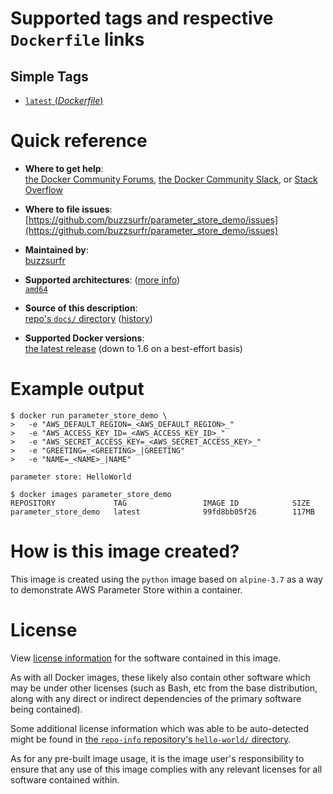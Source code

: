 # Supported tags and respective `Dockerfile` links

## Simple Tags

-	[`latest` (*Dockerfile*)](https://github.com/buzzsurfr/parameter_store_demo/blob/master/Dockerfile)

# Quick reference

-	**Where to get help**:  
	[the Docker Community Forums](https://forums.docker.com/), [the Docker Community Slack](https://blog.docker.com/2016/11/introducing-docker-community-directory-docker-community-slack/), or [Stack Overflow](https://stackoverflow.com/search?tab=newest&q=docker)

-	**Where to file issues**:  
	[https://github.com/buzzsurfr/parameter_store_demo/issues](https://github.com/buzzsurfr/parameter_store_demo/issues)

-	**Maintained by**:  
	[buzzsurfr](https://github.com/buzzsurfr)

-	**Supported architectures**: ([more info](https://github.com/docker-library/official-images#architectures-other-than-amd64))  
	[`amd64`](https://hub.docker.com/r/amd64/hello-world/)

-	**Source of this description**:  
	[repo's `docs/` directory](https://github.com/buzzsurfr/parameter_store_demo/docs) ([history](https://github.com/buzzsurfr/parameter_store_demo/commits/master))

-	**Supported Docker versions**:  
	[the latest release](https://github.com/docker/docker-ce/releases/latest) (down to 1.6 on a best-effort basis)

# Example output

```console
$ docker run parameter_store_demo \
>   -e "AWS_DEFAULT_REGION=_<AWS_DEFAULT_REGION>_"
>   -e "AWS_ACCESS_KEY_ID=_<AWS_ACCESS_KEY_ID>_"
>   -e "AWS_SECRET_ACCESS_KEY=_<AWS_SECRET_ACCESS_KEY>_"
>   -e "GREETING=_<GREETING>_|GREETING"
>   -e "NAME=_<NAME>_|NAME"

parameter store: HelloWorld

$ docker images parameter_store_demo
REPOSITORY             TAG                 IMAGE ID            SIZE
parameter_store_demo   latest              99fd8bb05f26        117MB
```

# How is this image created?

This image is created using the `python` image based on `alpine-3.7` as a way to demonstrate AWS Parameter Store within a container.

# License

View [license information](https://github.com/buzzsurfr/parameter_store_demo/blob/master/LICENSE) for the software contained in this image.

As with all Docker images, these likely also contain other software which may be under other licenses (such as Bash, etc from the base distribution, along with any direct or indirect dependencies of the primary software being contained).

Some additional license information which was able to be auto-detected might be found in [the `repo-info` repository's `hello-world/` directory](https://github.com/docker-library/repo-info/tree/master/repos/hello-world).

As for any pre-built image usage, it is the image user's responsibility to ensure that any use of this image complies with any relevant licenses for all software contained within.


